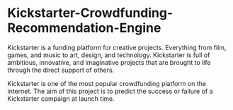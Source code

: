 # Kickstarter-Crowdfunding-Recommendation-Engine

Kickstarter is a funding platform for creative projects. Everything from film, games, and music to art, design, and technology. Kickstarter is full of ambitious, innovative, and imaginative projects that are brought to life through the direct support of others. 

Kickstarter is one of the most popular crowdfunding platform on the internet. The aim of this project is to predict the success or failure of a Kickstarter campaign at launch time.

